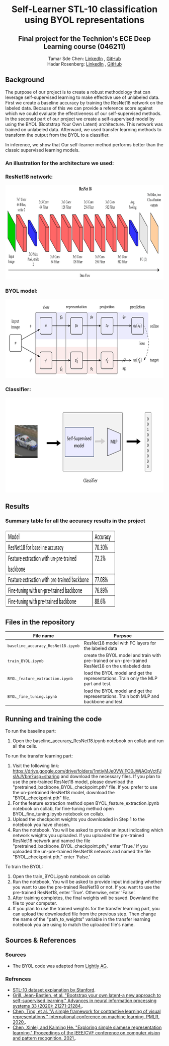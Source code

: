 
<h1 align="center">Self-Learner STL-10 classification using BYOL representations</h1>
<h2 align="center">Final project for the Technion's ECE Deep Learning course (046211)
</h2> 

  <p align="center">
    Tamar Sde Chen: <a href="https://www.linkedin.com/in/tamar-sde-chen">LinkedIn</a> , <a href="https://github.com/TamarSdeChen">GitHub</a>
  <br>
    Hadar Rosenberg: <a href="https://www.linkedin.com/in/hadarrosenberg">LinkedIn</a> , <a href="https://github.com/HadarRosenberg">GitHub</a>
  </p>


## Background
The purpose of our project is to create a robust methodology that can
leverage self-supervised learning to make effective use of unlabeled data.
First we create a baseline accuracy by training the ResNet18 network on the labeled data.
Because of this we can provide a reference score against which we could evaluate the effectiveness of our
self-supervised methods.
In the seconed part of our project we create a self-supervised model by using the BYOL 
(Bootstrap Your Own Latent) architecture. This network was trained on unlabeled data.
Afterward, we used transfer learning methods to transform the output from the BYOL to a classifier.

In inference, we show that Our self-learner method performs better than the classic supervised learning models.
### An illustration for the architecture we used:
### ResNet18 network: 
<img src="/images/ResNet-18-architecture-20.png" width="650" height="300" />

### BYOL model: 
<img src="./images/BYOL.png" width="650" height="250" />

### Classifier:
<img src="./images/classifier.png" width="550" height="300" />

## Results
###  Summary table for all the accuracy results in the project
<img src="./images/results.png" width="350" height="250" />


## Files in the repository

| File name                          | Purpsoe                                                                                                                                         |
|------------------------------------|-------------------------------------------------------------------------------------------------------------------------------------------------|
| `baseline_accuracy_ResNet18.ipynb` | ResNet18 model with FC layers for the labeled data                                                                                              |
| `train_BYOL.ipynb`                 | create the BYOL model and train with pre-trained or un-pre-trained ResNet18 on the unlabeled data                                               |
| `BYOL_feature_extraction.ipynb`    | load the BYOL model and get the representations. Train only the MLP part and test.                                                              |
| `BYOL_fine_tuning.ipynb`           | load the BYOL model and get the representations. Train both MLP and backbone and test.                                                          |

## Running and training the code

To run the baseline part:
1. Open the baseline_accuracy_ResNet18.ipynb notebook on collab and run all the cells.

To run the transfer learning part:
1. Visit the following link: https://drive.google.com/drive/folders/1mtiyMJe0VWIFO0JWjAOpVctFJslAJVbm?usp=sharing and
download the necessary files. If you plan to use the pre-trained ResNet18 model, please download the 
"pretrained_backbone_BYOL_checkpoint.pth" file. If you prefer to use the un-pretrained ResNet18 model, 
download the "BYOL_checkpoint.pth" file.
2. For the feature extraction method open BYOL_feature_extraction.ipynb notebook on collab, for fine-tuning method
open BYOL_fine_tuning.ipynb notebook on collab. 
3. Upload the checkpoint weights you downloaded in Step 1 to the notebook you have chosen.
4. Run the notebook. You will be asked to provide an input indicating which network weights you uploaded. 
If you uploaded the pre-trained ResNet18 network and named the file "pretrained_backbone_BYOL_checkpoint.pth," 
enter 'True.' If you uploaded the un-pre-trained ResNet18 network and named the file "BYOL_checkpoint.pth," enter
'False.'

To train the BYOL:
1. Open the train_BYOL.ipynb notebook on collab
2. Run the notebook, You will be asked to provide input indicating whether you want to use the pre-trained ResNet18
or not. If you want to use the pre-trained ResNet18, enter 'True'. Otherwise, enter 'False'.
3. After training completes, the final weights will be saved. Downland the file to your computer.
4. If you plan to use the trained weights for the transfer learning part, you can upload the downloaded file from the previous 
step. Then change the name of the "path_to_weights" variable in the transfer learning notebook you are using to match the 
uploaded file's name.


## Sources & References
### Sources
* The BYOL code was adapted from [Lightly AG](https://docs.lightly.ai/self-supervised-learning/examples/byol.html). 
### Refrences
* [STL-10 dataset explanation by Stanford](https://cs.stanford.edu/~acoates/stl10/).
* [Grill, Jean-Bastien, et al. "Bootstrap your own latent-a new approach to self-supervised learning." Advances in neural information processing systems 33 (2020): 21271-21284.](https://arxiv.org/abs/2006.07733).
* [Chen, Ting, et al. "A simple framework for contrastive learning of visual representations." International conference on machine learning. PMLR, 2020.](https://arxiv.org/abs/2002.05709).
* [Chen, Xinlei, and Kaiming He. "Exploring simple siamese representation learning." Proceedings of the IEEE/CVF conference on computer vision and pattern recognition. 2021.](https://arxiv.org/pdf/2011.10566.pdf).
